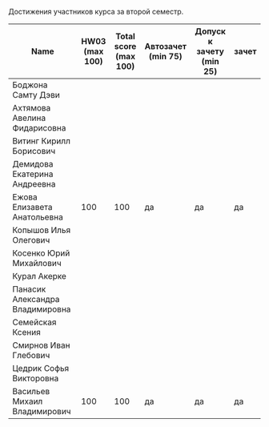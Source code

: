 Достижения участников курса за второй семестр.

| Name | HW03<br />(max 100) | Total score<br />(max 100) | Автозачет<br />(min 75) | Допуск к зачету<br />(min 25) | зачет |
|--------------------|------|--------------------------|--------------------------|-----------------------------|--------------|
| Боджона Самту  Дэви |                     |                            |                         |                               |       |
| Ахтямова  Авелина Фидарисовна |                     |                            |                         |                               |       |
| Витинг Кирилл  Борисович |                     |                            |                         |                               |       |
| Демидова  Екатерина Андреевна |                     |                            |                         |                               |       |
| Ежова  Елизавета Анатольевна | 100 | 100 | да | да | да |
| Копышов Илья  Олегович |  |  |  |  |  |
| Косенко Юрий  Михайлович |  |  |  |  |  |
| Курал Акерке |  |  |  |  |  |
| Панасик  Александра Владимировна |  |  |  |  |  |
| Семейская  Ксения |  |  |  |  |  |
| Смирнов Иван  Глебович |  |  |  |  |  |
| Цедрик Софья Викторовна |  |  |  |  |  |
| Васильев Михаил Владимирович | 100 | 100 | да | да | да |
